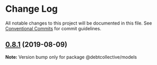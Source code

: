 # Change Log

All notable changes to this project will be documented in this file.
See [Conventional Commits](https://conventionalcommits.org) for commit guidelines.

## [0.8.1](https://github.com/debtcollective/disputes/compare/v0.8.0...v0.8.1) (2019-08-09)

**Note:** Version bump only for package @debtcollective/models
